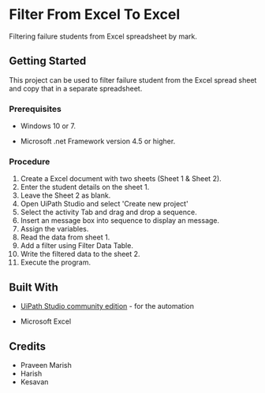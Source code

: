 # Filter From Excel To Excel

Filtering failure students from Excel spreadsheet by mark. 

## Getting Started

This project can be used to filter failure student from the Excel spread sheet and copy that in a separate spreadsheet. 

### Prerequisites

* Windows 10 or 7.

* Microsoft .net Framework version 4.5 or higher.

### Procedure

1. Create a Excel document with two sheets (Sheet 1 & Sheet 2).
2. Enter the student details on the sheet 1.
3. Leave the Sheet 2 as blank.
4. Open UiPath Studio and select 'Create new project' 
5. Select the activity Tab and drag and drop a sequence.
6. Insert an message box into sequence to display an message.
7. Assign the variables.
8. Read the data from sheet 1.
9. Add a filter using Filter Data Table.
10. Write the filtered data to the sheet 2.
11. Execute the program.


## Built With

* [UiPath Studio community edition](https://www.uipath.com/developers/community-edition) - for the automation

* Microsoft Excel


## Credits

* Praveen Marish
* Harish
* Kesavan

